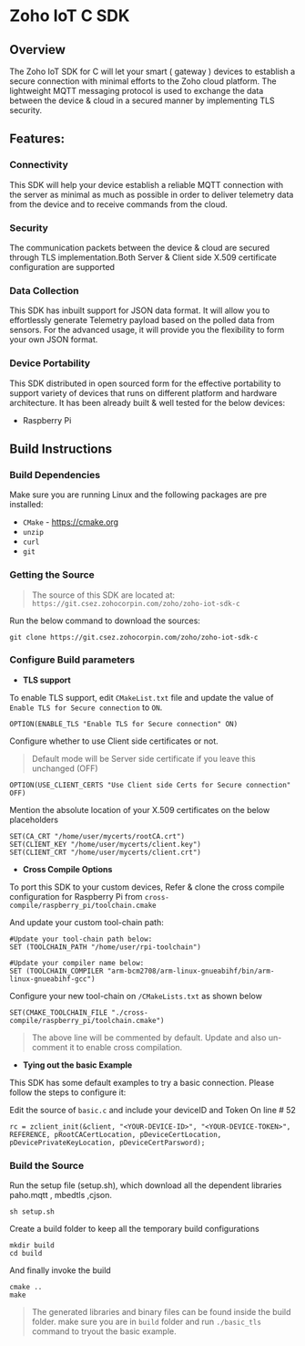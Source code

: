 # Zoho IoT C SDK

## Overview

The Zoho IoT SDK for C will let your smart ( gateway ) devices to establish a secure connection with minimal efforts to the Zoho cloud platform. The lightweight MQTT messaging protocol is used to exchange the data between the device & cloud in a secured manner by implementing TLS security.

## Features:

### Connectivity

This SDK will help your device establish a reliable MQTT connection with the server as minimal as much as possible in order to deliver telemetry data from the device and to receive commands from the cloud.

### Security

The communication packets between the device & cloud are secured through TLS implementation.Both Server & Client side X.509 certificate configuration are supported

### Data Collection

This SDK has inbuilt support for JSON data format. It will allow you to effortlessly generate Telemetry payload based on the polled data from sensors. For the advanced usage, it will provide you the flexibility to form your own JSON format.

### Device Portability

This SDK distributed in open sourced form for the effective portability to support variety of devices that runs on different platform and hardware architecture. It has been already built & well tested for the below devices:

- Raspberry Pi

## Build Instructions

### Build Dependencies

Make sure you are running Linux and the following packages are pre installed:

- `CMake` - https://cmake.org
- `unzip`
- `curl`
- `git`

### Getting the Source

> The source of this SDK are located at: `https://git.csez.zohocorpin.com/zoho/zoho-iot-sdk-c`

Run the below command to download the sources:

```
git clone https://git.csez.zohocorpin.com/zoho/zoho-iot-sdk-c
```

### Configure Build parameters

- **TLS support**

To enable TLS support, edit `CMakeList.txt` file and update the value of `Enable TLS for Secure connection` to `ON`.

```
OPTION(ENABLE_TLS "Enable TLS for Secure connection" ON)
```

Configure whether to use Client side certificates or not.

> Default mode will be Server side certificate if you leave this unchanged (OFF)

```
OPTION(USE_CLIENT_CERTS "Use Client side Certs for Secure connection" OFF)
```

Mention the absolute location of your X.509 certificates on the below placeholders

```
SET(CA_CRT "/home/user/mycerts/rootCA.crt")
SET(CLIENT_KEY "/home/user/mycerts/client.key")
SET(CLIENT_CRT "/home/user/mycerts/client.crt")
```

- **Cross Compile Options**

To port this SDK to your custom devices, Refer & clone the cross compile configuration for Raspberry Pi from `cross-compile/raspberry_pi/toolchain.cmake`

And update your custom tool-chain path:

```
#Update your tool-chain path below:
SET (TOOLCHAIN_PATH "/home/user/rpi-toolchain")

#Update your compiler name below:
SET (TOOLCHAIN_COMPILER "arm-bcm2708/arm-linux-gnueabihf/bin/arm-linux-gnueabihf-gcc")
```

Configure your new tool-chain on `/CMakeLists.txt` as shown below

```
SET(CMAKE_TOOLCHAIN_FILE "./cross-compile/raspberry_pi/toolchain.cmake")
```

> The above line will be commented by default. Update and also un-comment it to enable cross compilation.

- **Tying out the basic Example**

This SDK has some default examples to try a basic connection. Please follow the steps to configure it:

Edit the source of `basic.c` and include your deviceID and Token On line # 52

```
rc = zclient_init(&client, "<YOUR-DEVICE-ID>", "<YOUR-DEVICE-TOKEN>", REFERENCE, pRootCACertLocation, pDeviceCertLocation, pDevicePrivateKeyLocation, pDeviceCertParsword);
```

### Build the Source

Run the setup file (setup.sh), which download all the dependent libraries paho.mqtt , mbedtls ,cjson.

```
sh setup.sh
```

Create a build folder to keep all the temporary build configurations

```
mkdir build
cd build
```

And finally invoke the build

```
cmake ..
make
```

> The generated libraries and binary files can be found inside the build folder.
> make sure you are in `build` folder and run `./basic_tls` command to tryout the basic example.
